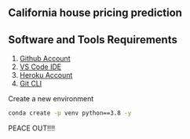 ## California house pricing prediction

## Software and Tools Requirements

1. [Github Account](https://github.com)
2. [VS Code IDE](https://code.visualstudio.com)
3. [Heroku Account](https://heroku.com)
4. [Git CLI](https://git-scm.com/book/en/v2/Getting-Started-The-Command-Line)


Create a new environment

```bash
conda create -p venv python==3.8 -y
```

PEACE OUT!!!!